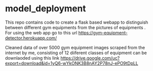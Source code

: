 # model_deployment

This repo contains code to create a flask based webapp to distinguish between different gym equipments from the pictures of equipments .  
For using the web app go to this url https://gym-equipment-detector.herokuapp.com/

Cleaned data of over 5000 gym equipment images scraped from the internet by me, consisting of 12 diiferent classes of equipment can be downlaoded using this link https://drive.google.com/uc?export=download&id=1yQ6-wYkONK3B8nAY2P78nJ-ePO9tDpLL
